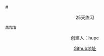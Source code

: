 #<center>25天练习</center>

####<center>创建人：hupc</center>


[<center>Github地址</center>](https://github.com/hpcll)